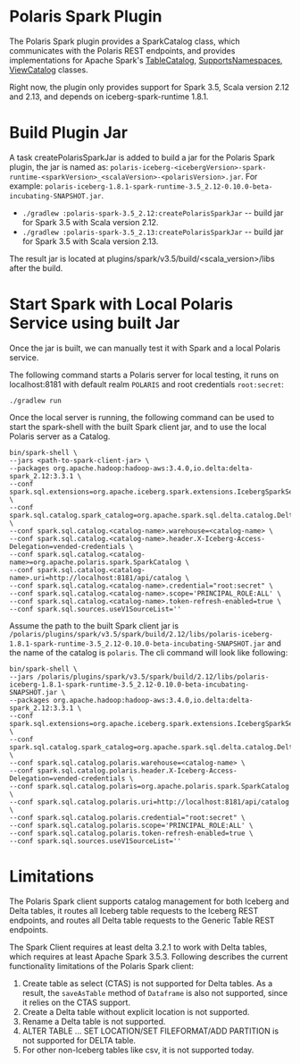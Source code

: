 <!--
  Licensed to the Apache Software Foundation (ASF) under one
  or more contributor license agreements.  See the NOTICE file
  distributed with this work for additional information
  regarding copyright ownership.  The ASF licenses this file
  to you under the Apache License, Version 2.0 (the
  "License"); you may not use this file except in compliance
  with the License.  You may obtain a copy of the License at

   http://www.apache.org/licenses/LICENSE-2.0

  Unless required by applicable law or agreed to in writing,
  software distributed under the License is distributed on an
  "AS IS" BASIS, WITHOUT WARRANTIES OR CONDITIONS OF ANY
  KIND, either express or implied.  See the License for the
  specific language governing permissions and limitations
  under the License.
-->

# Polaris Spark Plugin

The Polaris Spark plugin provides a SparkCatalog class, which communicates with the Polaris
REST endpoints, and provides implementations for Apache Spark's
[TableCatalog](https://github.com/apache/spark/blob/v3.5.5/sql/catalyst/src/main/java/org/apache/spark/sql/connector/catalog/TableCatalog.java),
[SupportsNamespaces](https://github.com/apache/spark/blob/v3.5.5/sql/catalyst/src/main/java/org/apache/spark/sql/connector/catalog/SupportsNamespaces.java),
[ViewCatalog](https://github.com/apache/spark/blob/v3.5.5/sql/catalyst/src/main/java/org/apache/spark/sql/connector/catalog/ViewCatalog.java) classes.

Right now, the plugin only provides support for Spark 3.5, Scala version 2.12 and 2.13,
and depends on iceberg-spark-runtime 1.8.1.

# Build Plugin Jar
A task createPolarisSparkJar is added to build a jar for the Polaris Spark plugin, the jar is named as:
`polaris-iceberg-<icebergVersion>-spark-runtime-<sparkVersion>_<scalaVersion>-<polarisVersion>.jar`. For example:
`polaris-iceberg-1.8.1-spark-runtime-3.5_2.12-0.10.0-beta-incubating-SNAPSHOT.jar`.

- `./gradlew :polaris-spark-3.5_2.12:createPolarisSparkJar` -- build jar for Spark 3.5 with Scala version 2.12.
- `./gradlew :polaris-spark-3.5_2.13:createPolarisSparkJar` -- build jar for Spark 3.5 with Scala version 2.13.

The result jar is located at plugins/spark/v3.5/build/<scala_version>/libs after the build.

# Start Spark with Local Polaris Service using built Jar
Once the jar is built, we can manually test it with Spark and a local Polaris service.

The following command starts a Polaris server for local testing, it runs on localhost:8181 with default
realm `POLARIS` and root credentials `root:secret`:
```shell
./gradlew run
```

Once the local server is running, the following command can be used to start the spark-shell with the built Spark client
jar, and to use the local Polaris server as a Catalog.

```shell
bin/spark-shell \
--jars <path-to-spark-client-jar> \
--packages org.apache.hadoop:hadoop-aws:3.4.0,io.delta:delta-spark_2.12:3.3.1 \
--conf spark.sql.extensions=org.apache.iceberg.spark.extensions.IcebergSparkSessionExtensions,io.delta.sql.DeltaSparkSessionExtension \
--conf spark.sql.catalog.spark_catalog=org.apache.spark.sql.delta.catalog.DeltaCatalog \
--conf spark.sql.catalog.<catalog-name>.warehouse=<catalog-name> \
--conf spark.sql.catalog.<catalog-name>.header.X-Iceberg-Access-Delegation=vended-credentials \
--conf spark.sql.catalog.<catalog-name>=org.apache.polaris.spark.SparkCatalog \
--conf spark.sql.catalog.<catalog-name>.uri=http://localhost:8181/api/catalog \
--conf spark.sql.catalog.<catalog-name>.credential="root:secret" \
--conf spark.sql.catalog.<catalog-name>.scope='PRINCIPAL_ROLE:ALL' \
--conf spark.sql.catalog.<catalog-name>.token-refresh-enabled=true \
--conf spark.sql.sources.useV1SourceList=''
```

Assume the path to the built Spark client jar is
`/polaris/plugins/spark/v3.5/spark/build/2.12/libs/polaris-iceberg-1.8.1-spark-runtime-3.5_2.12-0.10.0-beta-incubating-SNAPSHOT.jar`
and the name of the catalog is `polaris`. The cli command will look like following:

```shell
bin/spark-shell \
--jars /polaris/plugins/spark/v3.5/spark/build/2.12/libs/polaris-iceberg-1.8.1-spark-runtime-3.5_2.12-0.10.0-beta-incubating-SNAPSHOT.jar \
--packages org.apache.hadoop:hadoop-aws:3.4.0,io.delta:delta-spark_2.12:3.3.1 \
--conf spark.sql.extensions=org.apache.iceberg.spark.extensions.IcebergSparkSessionExtensions,io.delta.sql.DeltaSparkSessionExtension \
--conf spark.sql.catalog.spark_catalog=org.apache.spark.sql.delta.catalog.DeltaCatalog \
--conf spark.sql.catalog.polaris.warehouse=<catalog-name> \
--conf spark.sql.catalog.polaris.header.X-Iceberg-Access-Delegation=vended-credentials \
--conf spark.sql.catalog.polaris=org.apache.polaris.spark.SparkCatalog \
--conf spark.sql.catalog.polaris.uri=http://localhost:8181/api/catalog \
--conf spark.sql.catalog.polaris.credential="root:secret" \
--conf spark.sql.catalog.polaris.scope='PRINCIPAL_ROLE:ALL' \
--conf spark.sql.catalog.polaris.token-refresh-enabled=true \
--conf spark.sql.sources.useV1SourceList=''
```

# Limitations
The Polaris Spark client supports catalog management for both Iceberg and Delta tables, it routes all Iceberg table
requests to the Iceberg REST endpoints, and routes all Delta table requests to the Generic Table REST endpoints.

The Spark Client requires at least delta 3.2.1 to work with Delta tables, which requires at least Apache Spark 3.5.3.
Following describes the current functionality limitations of the Polaris Spark client:
1) Create table as select (CTAS) is not supported for Delta tables. As a result, the `saveAsTable` method of `Dataframe`
   is also not supported, since it relies on the CTAS support.
2) Create a Delta table without explicit location is not supported.
3) Rename a Delta table is not supported.
4) ALTER TABLE ... SET LOCATION/SET FILEFORMAT/ADD PARTITION is not supported for DELTA table.
5) For other non-Iceberg tables like csv, it is not supported today.
